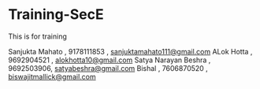 # Training-SecE
This is for training

Sanjukta Mahato  , 9178111853   , sanjuktamahato111@gmail.com
ALok Hotta , 9692904521 , alokhotta10@gmail.com
Satya Narayan Beshra , 9692503906, satyabeshra@gmail.com
Bishal , 7606870520 , biswajitmallick@gmail.com